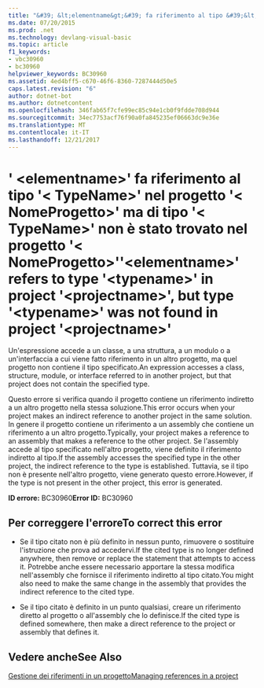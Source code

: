 ```yaml
---
title: "&#39; &lt;elementname&gt;&#39; fa riferimento al tipo &#39;&lt; TypeName&gt;&#39; nel progetto &#39;&lt; NomeProgetto&gt;&#39; ma di tipo &#39;&lt; TypeName&gt;&#39; non è stato trovato nel progetto &#39;&lt; NomeProgetto&gt;&#39;"
ms.date: 07/20/2015
ms.prod: .net
ms.technology: devlang-visual-basic
ms.topic: article
f1_keywords:
- vbc30960
- bc30960
helpviewer_keywords: BC30960
ms.assetid: 4ed4bff5-c670-46f6-8360-7287444d50e5
caps.latest.revision: "6"
author: dotnet-bot
ms.author: dotnetcontent
ms.openlocfilehash: 346fab65f7cfe99ec85c94e1cb0f9fdde708d944
ms.sourcegitcommit: 34ec7753acf76f90a0fa845235ef06663dc9e36e
ms.translationtype: MT
ms.contentlocale: it-IT
ms.lasthandoff: 12/21/2017
---
```

# <a name="39ltelementnamegt39-refers-to-type-39lttypenamegt39-in-project-39ltprojectnamegt39-but-type-39lttypenamegt39-was-not-found-in-project-39ltprojectnamegt39"></a><span data-ttu-id="f4d89-102">&#39; &lt;elementname&gt;&#39; fa riferimento al tipo &#39;&lt; TypeName&gt;&#39; nel progetto &#39;&lt; NomeProgetto&gt;&#39; ma di tipo &#39;&lt; TypeName&gt;&#39; non è stato trovato nel progetto &#39;&lt; NomeProgetto&gt;&#39;</span><span class="sxs-lookup"><span data-stu-id="f4d89-102">&#39;&lt;elementname&gt;&#39; refers to type &#39;&lt;typename&gt;&#39; in project &#39;&lt;projectname&gt;&#39;, but type &#39;&lt;typename&gt;&#39; was not found in project &#39;&lt;projectname&gt;&#39;</span></span>
<span data-ttu-id="f4d89-103">Un'espressione accede a un classe, a una struttura, a un modulo o a un'interfaccia a cui viene fatto riferimento in un altro progetto, ma quel progetto non contiene il tipo specificato.</span><span class="sxs-lookup"><span data-stu-id="f4d89-103">An expression accesses a class, structure, module, or interface referred to in another project, but that project does not contain the specified type.</span></span>  
  
 <span data-ttu-id="f4d89-104">Questo errore si verifica quando il progetto contiene un riferimento indiretto a un altro progetto nella stessa soluzione.</span><span class="sxs-lookup"><span data-stu-id="f4d89-104">This error occurs when your project makes an indirect reference to another project in the same solution.</span></span> <span data-ttu-id="f4d89-105">In genere il progetto contiene un riferimento a un assembly che contiene un riferimento a un altro progetto.</span><span class="sxs-lookup"><span data-stu-id="f4d89-105">Typically, your project makes a reference to an assembly that makes a reference to the other project.</span></span> <span data-ttu-id="f4d89-106">Se l'assembly accede al tipo specificato nell'altro progetto, viene definito il riferimento indiretto al tipo.</span><span class="sxs-lookup"><span data-stu-id="f4d89-106">If the assembly accesses the specified type in the other project, the indirect reference to the type is established.</span></span> <span data-ttu-id="f4d89-107">Tuttavia, se il tipo non è presente nell'altro progetto, viene generato questo errore.</span><span class="sxs-lookup"><span data-stu-id="f4d89-107">However, if the type is not present in the other project, this error is generated.</span></span>  
  
 <span data-ttu-id="f4d89-108">**ID errore:** BC30960</span><span class="sxs-lookup"><span data-stu-id="f4d89-108">**Error ID:** BC30960</span></span>  
  
## <a name="to-correct-this-error"></a><span data-ttu-id="f4d89-109">Per correggere l'errore</span><span class="sxs-lookup"><span data-stu-id="f4d89-109">To correct this error</span></span>  
  
-   <span data-ttu-id="f4d89-110">Se il tipo citato non è più definito in nessun punto, rimuovere o sostituire l'istruzione che prova ad accedervi.</span><span class="sxs-lookup"><span data-stu-id="f4d89-110">If the cited type is no longer defined anywhere, then remove or replace the statement that attempts to access it.</span></span> <span data-ttu-id="f4d89-111">Potrebbe anche essere necessario apportare la stessa modifica nell'assembly che fornisce il riferimento indiretto al tipo citato.</span><span class="sxs-lookup"><span data-stu-id="f4d89-111">You might also need to make the same change in the assembly that provides the indirect reference to the cited type.</span></span>  
  
-   <span data-ttu-id="f4d89-112">Se il tipo citato è definito in un punto qualsiasi, creare un riferimento diretto al progetto o all'assembly che lo definisce.</span><span class="sxs-lookup"><span data-stu-id="f4d89-112">If the cited type is defined somewhere, then make a direct reference to the project or assembly that defines it.</span></span>  
  
## <a name="see-also"></a><span data-ttu-id="f4d89-113">Vedere anche</span><span class="sxs-lookup"><span data-stu-id="f4d89-113">See Also</span></span>  
 [<span data-ttu-id="f4d89-114">Gestione dei riferimenti in un progetto</span><span class="sxs-lookup"><span data-stu-id="f4d89-114">Managing references in a project</span></span>](/visualstudio/ide/managing-references-in-a-project)  
 
